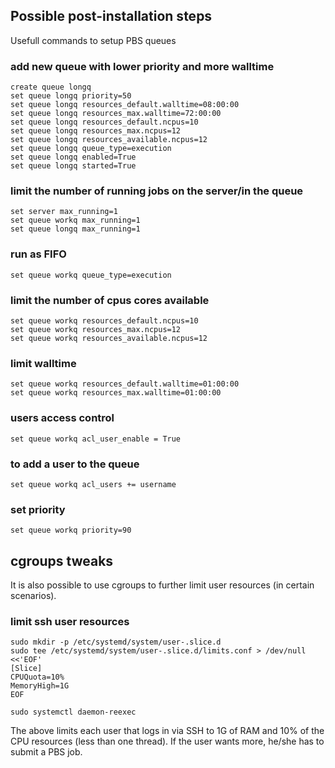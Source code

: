 ## Possible post-installation steps

Usefull commands to setup PBS queues

### add new queue with lower priority and more walltime
```
create queue longq
set queue longq priority=50
set queue longq resources_default.walltime=08:00:00
set queue longq resources_max.walltime=72:00:00
set queue longq resources_default.ncpus=10
set queue longq resources_max.ncpus=12
set queue longq resources_available.ncpus=12
set queue longq queue_type=execution
set queue longq enabled=True
set queue longq started=True
```

### limit the number of running jobs on the server/in the queue
```
set server max_running=1
set queue workq max_running=1
set queue longq max_running=1
```

### run as FIFO
```
set queue workq queue_type=execution
```

### limit the number of cpus cores available
```
set queue workq resources_default.ncpus=10
set queue workq resources_max.ncpus=12
set queue workq resources_available.ncpus=12
```

### limit walltime
```
set queue workq resources_default.walltime=01:00:00
set queue workq resources_max.walltime=01:00:00
```

### users access control
```
set queue workq acl_user_enable = True
```

### to add a user to the queue
```
set queue workq acl_users += username
```

### set priority
```
set queue workq priority=90
```

## cgroups tweaks

It is also possible to use cgroups to further limit user resources (in certain scenarios).

### limit ssh user resources
```
sudo mkdir -p /etc/systemd/system/user-.slice.d
sudo tee /etc/systemd/system/user-.slice.d/limits.conf > /dev/null <<'EOF'
[Slice]
CPUQuota=10%
MemoryHigh=1G
EOF

sudo systemctl daemon-reexec
```
The above limits each user that logs in via SSH to 1G of RAM and 10% of the CPU resources (less than one thread). If the user wants more, he/she has to submit a PBS job.
